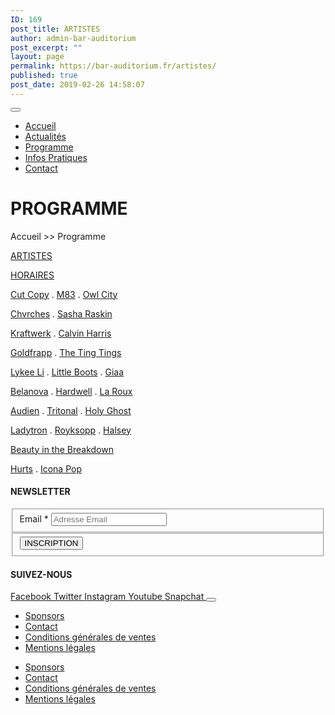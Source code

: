 ```yaml
---
ID: 169
post_title: ARTISTES
author: admin-bar-auditorium
post_excerpt: ""
layout: page
permalink: https://bar-auditorium.fr/artistes/
published: true
post_date: 2019-02-26 14:58:07
---
```

<button id="elementor-menu-toggle"></button>
<nav itemtype="http://schema.org/SiteNavigationElement" itemscope="itemscope" id="elementor-navigation" role="navigation" aria-label="Elementor Menu">
<ul id="elementor-navmenu">
 	<li><a href="https://bar-auditorium.fr/">Accueil</a></li>
 	<li><a href="https://bar-auditorium.fr/actualites-bar-auditorium/">Actualités</a></li>
 	<li><a href="https://bar-auditorium.fr/artistes/">Programme</a></li>
 	<li><a href="https://bar-auditorium.fr/infos-pratiques/">Infos Pratiques</a></li>
 	<li><a href="https://bar-auditorium.fr/contact/">Contact</a></li>
</ul>
</nav>
<h1>PROGRAMME</h1>
Accueil &gt;&gt; Programme

<a href="https://bar-auditorium.fr/artistes/">ARTISTES</a>

<a href="https://bar-auditorium.fr/horaires/">HORAIRES</a>

<a href="https://bar-auditorium.fr/tag/cut-copy/">Cut Copy</a> . <a href="https://bar-auditorium.fr/tag/M83/">M83</a> . <a href="https://bar-auditorium.fr/tag/owl-city/">Owl City</a>

<a href="https://bar-auditorium.fr/tag/chvrches/"> Chvrches</a> . <a href="https://bar-auditorium.fr/tag/sasha-raskin/">Sasha Raskin</a>

<a href="https://bar-auditorium.fr/tag/kraftwerk/"> Kraftwerk</a> . <a href="https://bar-auditorium.fr/tag/calvin-harris/">Calvin Harris</a>

<a href="https://bar-auditorium.fr/tag/goldfrapp/"> Goldfrapp</a> . <a href="https://bar-auditorium.fr/tag/the-ting-tings/">The Ting Tings</a>

<a href="https://bar-auditorium.fr/tag/lykee-li/"> Lykee Li</a> . <a href="https://bar-auditorium.fr/tag/little-boots/">Little Boots</a> . <a href="https://bar-auditorium.fr/tag/giaa/">Giaa</a>

<a href="https://bar-auditorium.fr/tag/belanova/">Belanova</a> . <a href="https://bar-auditorium.fr/tag/hardwell/">Hardwell</a> . <a href="https://bar-auditorium.fr/tag/la-roux/">La Roux</a>

<a href="https://bar-auditorium.fr/tag/audien/">Audien</a> . <a href="https://bar-auditorium.fr/tag/tritonal/">Tritonal</a> . <a href="https://bar-auditorium.fr/tag/holy-ghost/">Holy Ghost</a>

<a href="https://bar-auditorium.fr/tag/ladytron/">Ladytron</a> . <a href="https://bar-auditorium.fr/tag/royksopp/">Royksopp</a> . <a href="https://bar-auditorium.fr/tag/halsey/">Halsey</a>

<a href="https://bar-auditorium.fr/tag/beauty-in-the-breakdown/">Beauty in the Breakdown</a>

<a href="https://bar-auditorium.fr/tag/hurts/">Hurts</a> . <a href="https://bar-auditorium.fr/tag/icona-pop/">Icona Pop</a>&nbsp;
<h4>NEWSLETTER</h4>
<form action="https://bar-auditorium.fr/wp-admin/admin-post.php" method="post" name="content-form-1d6da387" id="content-form-1d6da387"><input type="hidden" id="_wpnonce_newsletter" name="_wpnonce_newsletter" value="db28c2dcd2"><input type="hidden" name="_wp_http_referer" value="/wp-admin/admin-ajax.php"><input type="hidden" name="action" value="content_form_submit"><input type="hidden" name="form-type" value="newsletter"><input type="hidden" name="form-builder" value="elementor"><input type="hidden" name="post-id" value="169"><input type="hidden" name="form-id" value="1d6da387">
<fieldset>
            <label for="data[1d6da387][email]">
Email *            </label>
<input type="text" name="data[1d6da387][email]" id="data[1d6da387][email]" required="required" placeholder="Adresse Email"></fieldset>
<fieldset>
            <button type="submit" name="submit" value="submit-newsletter-1d6da387">
INSCRIPTION                            </button></fieldset>
</form>
<h4>SUIVEZ-NOUS</h4>
<a href="https://www.facebook.com/barauditorium/" target="_blank" rel="noopener noreferrer">
Facebook
</a>
<a href="" target="_blank" rel="noopener noreferrer">
Twitter
</a>
<a href="" target="_blank" rel="noopener noreferrer">
Instagram
</a>
<a href="" target="_blank" rel="noopener noreferrer">
Youtube
</a>
<a href="" target="_blank" rel="noopener noreferrer">
Snapchat
</a>
<button id="elementor-menu-toggle"></button>
<nav itemtype="http://schema.org/SiteNavigationElement" itemscope="itemscope" id="elementor-navigation" role="navigation" aria-label="Elementor Menu">
<ul id="elementor-navmenu">
 	<li><a href="https://bar-auditorium.fr/sponsors/">Sponsors</a></li>
 	<li><a href="https://bar-auditorium.fr/contact/">Contact</a></li>
 	<li><a href="https://bar-auditorium.fr/conditions-generales-de-ventes/">Conditions générales de ventes</a></li>
 	<li><a href="https://bar-auditorium.fr/mentions-legales/">Mentions légales</a></li>
</ul>
</nav>

<nav itemtype="http://schema.org/SiteNavigationElement" itemscope="itemscope" id="cbp-hsmenu-wrapper">
<ul id="mega-menu">
 	<li><a href="https://bar-auditorium.fr/sponsors/">Sponsors</a></li>
 	<li><a href="https://bar-auditorium.fr/contact/">Contact</a></li>
 	<li><a href="https://bar-auditorium.fr/conditions-generales-de-ventes/">Conditions générales de ventes</a></li>
 	<li><a href="https://bar-auditorium.fr/mentions-legales/">Mentions légales</a></li>
</ul>
</nav>